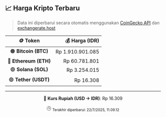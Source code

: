 

<!-- HARGA_KRIPTO -->
## 📈 Harga Kripto Terbaru

> Data ini diperbarui secara otomatis menggunakan [CoinGecko API](https://www.coingecko.com/) dan [exchangerate.host](https://exchangerate.host/)

<div align="center">

| 🪙 Token | 💰 Harga (IDR) |
|:------:|---------------:|
| 🟠 **Bitcoin (BTC)**   | Rp 1.910.901.085 |
| 🔵 **Ethereum (ETH)**  | Rp 60.781.801 |
| 🟣 **Solana (SOL)**    | Rp 3.254.015 |
| 🟢 **Tether (USDT)**   | Rp 16.308 |

---

💱 **Kurs Rupiah (USD → IDR)**: Rp 16.309

🕒 <sub>Terakhir diperbarui: 22/7/2025, 11.09.12</sub>

</div>
<!-- /HARGA_KRIPTO -->